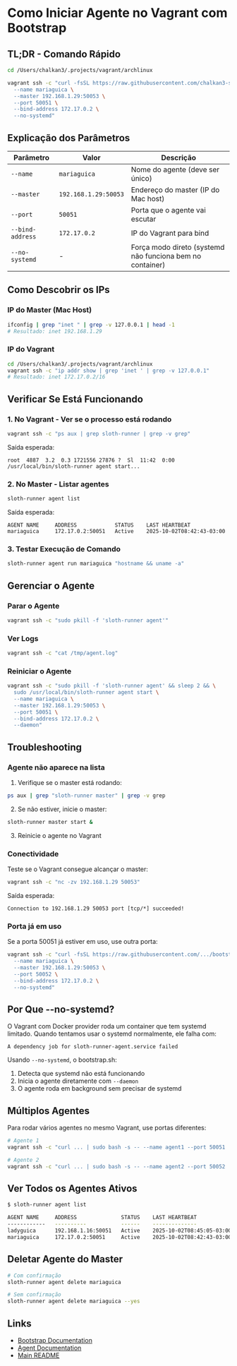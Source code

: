 # Como Iniciar Agente no Vagrant com Bootstrap

## TL;DR - Comando Rápido

```bash
cd /Users/chalkan3/.projects/vagrant/archlinux

vagrant ssh -c "curl -fsSL https://raw.githubusercontent.com/chalkan3-sloth/sloth-runner/master/bootstrap.sh | sudo bash -s -- \
  --name mariaguica \
  --master 192.168.1.29:50053 \
  --port 50051 \
  --bind-address 172.17.0.2 \
  --no-systemd"
```

## Explicação dos Parâmetros

| Parâmetro | Valor | Descrição |
|-----------|-------|-----------|
| `--name` | `mariaguica` | Nome do agente (deve ser único) |
| `--master` | `192.168.1.29:50053` | Endereço do master (IP do Mac host) |
| `--port` | `50051` | Porta que o agente vai escutar |
| `--bind-address` | `172.17.0.2` | IP do Vagrant para bind |
| `--no-systemd` | - | Força modo direto (systemd não funciona bem no container) |

## Como Descobrir os IPs

### IP do Master (Mac Host)

```bash
ifconfig | grep "inet " | grep -v 127.0.0.1 | head -1
# Resultado: inet 192.168.1.29
```

### IP do Vagrant

```bash
cd /Users/chalkan3/.projects/vagrant/archlinux
vagrant ssh -c "ip addr show | grep 'inet ' | grep -v 127.0.0.1"
# Resultado: inet 172.17.0.2/16
```

## Verificar Se Está Funcionando

### 1. No Vagrant - Ver se o processo está rodando

```bash
vagrant ssh -c "ps aux | grep sloth-runner | grep -v grep"
```

Saída esperada:
```
root  4887  3.2  0.3 1721556 27876 ?  Sl  11:42  0:00 /usr/local/bin/sloth-runner agent start...
```

### 2. No Master - Listar agentes

```bash
sloth-runner agent list
```

Saída esperada:
```
AGENT NAME     ADDRESS            STATUS    LAST HEARTBEAT
mariaguica     172.17.0.2:50051   Active    2025-10-02T08:42:43-03:00
```

### 3. Testar Execução de Comando

```bash
sloth-runner agent run mariaguica "hostname && uname -a"
```

## Gerenciar o Agente

### Parar o Agente

```bash
vagrant ssh -c "sudo pkill -f 'sloth-runner agent'"
```

### Ver Logs

```bash
vagrant ssh -c "cat /tmp/agent.log"
```

### Reiniciar o Agente

```bash
vagrant ssh -c "sudo pkill -f 'sloth-runner agent' && sleep 2 && \
  sudo /usr/local/bin/sloth-runner agent start \
  --name mariaguica \
  --master 192.168.1.29:50053 \
  --port 50051 \
  --bind-address 172.17.0.2 \
  --daemon"
```

## Troubleshooting

### Agente não aparece na lista

1. Verifique se o master está rodando:
```bash
ps aux | grep "sloth-runner master" | grep -v grep
```

2. Se não estiver, inicie o master:
```bash
sloth-runner master start &
```

3. Reinicie o agente no Vagrant

### Conectividade

Teste se o Vagrant consegue alcançar o master:

```bash
vagrant ssh -c "nc -zv 192.168.1.29 50053"
```

Saída esperada:
```
Connection to 192.168.1.29 50053 port [tcp/*] succeeded!
```

### Porta já em uso

Se a porta 50051 já estiver em uso, use outra porta:

```bash
vagrant ssh -c "curl -fsSL https://raw.githubusercontent.com/.../bootstrap.sh | sudo bash -s -- \
  --name mariaguica \
  --master 192.168.1.29:50053 \
  --port 50052 \
  --bind-address 172.17.0.2 \
  --no-systemd"
```

## Por Que --no-systemd?

O Vagrant com Docker provider roda um container que tem systemd limitado. Quando tentamos usar o systemd normalmente, ele falha com:

```
A dependency job for sloth-runner-agent.service failed
```

Usando `--no-systemd`, o bootstrap.sh:
1. Detecta que systemd não está funcionando
2. Inicia o agente diretamente com `--daemon`
3. O agente roda em background sem precisar de systemd

## Múltiplos Agentes

Para rodar vários agentes no mesmo Vagrant, use portas diferentes:

```bash
# Agente 1
vagrant ssh -c "curl ... | sudo bash -s -- --name agent1 --port 50051 ..."

# Agente 2
vagrant ssh -c "curl ... | sudo bash -s -- --name agent2 --port 50052 ..."
```

## Ver Todos os Agentes Ativos

```bash
$ sloth-runner agent list

AGENT NAME     ADDRESS              STATUS    LAST HEARTBEAT
------------   ----------           ------    --------------
ladyguica      192.168.1.16:50051   Active    2025-10-02T08:45:05-03:00
mariaguica     172.17.0.2:50051     Active    2025-10-02T08:42:43-03:00
```

## Deletar Agente do Master

```bash
# Com confirmação
sloth-runner agent delete mariaguica

# Sem confirmação
sloth-runner agent delete mariaguica --yes
```

## Links

- [Bootstrap Documentation](BOOTSTRAP.md)
- [Agent Documentation](docs/modules/agent.md)
- [Main README](README.md)
